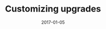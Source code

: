 ---
title: "Customizing upgrades"
linkTitle: "Customizing upgrades"
weight: 3
date: 2017-01-05
description: >
  GRUB 2 default boot entry setup
---